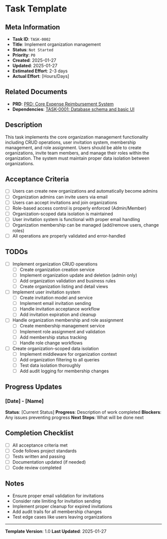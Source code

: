 # Task Template

## Meta Information

- **Task ID**: `TASK-0002`
- **Title**: Implement organization management
- **Status**: `Not Started`
- **Priority**: `P0`
- **Created**: 2025-01-27
- **Updated**: 2025-01-27
- **Estimated Effort**: 2-3 days
- **Actual Effort**: [Hours/Days]

## Related Documents

- **PRD**: [PRD: Core Expense Reimbursement System](../product/prd-main.md)
- **Dependencies**: [TASK-0001: Database schema and basic UI](task-0001-database-schema-and-basic-ui.md)

## Description

This task implements the core organization management functionality including CRUD operations, user invitation system, membership management, and role assignment. Users should be able to create organizations, invite team members, and manage their roles within the organization. The system must maintain proper data isolation between organizations.

## Acceptance Criteria

- [ ] Users can create new organizations and automatically become admins
- [ ] Organization admins can invite users via email
- [ ] Users can accept invitations and join organizations
- [ ] Role-based access control is properly enforced (Admin/Member)
- [ ] Organization-scoped data isolation is maintained
- [ ] User invitation system is functional with proper email handling
- [ ] Organization membership can be managed (add/remove users, change roles)
- [ ] All operations are properly validated and error-handled

## TODOs

- [ ] Implement organization CRUD operations
  - [ ] Create organization creation service
  - [ ] Implement organization update and deletion (admin only)
  - [ ] Add organization validation and business rules
  - [ ] Create organization listing and detail views
- [ ] Implement user invitation system
  - [ ] Create invitation model and service
  - [ ] Implement email invitation sending
  - [ ] Handle invitation acceptance workflow
  - [ ] Add invitation expiration and cleanup
- [ ] Handle organization membership and role assignment
  - [ ] Create membership management service
  - [ ] Implement role assignment and validation
  - [ ] Add membership status tracking
  - [ ] Handle role change workflows
- [ ] Create organization-scoped data isolation
  - [ ] Implement middleware for organization context
  - [ ] Add organization filtering to all queries
  - [ ] Test data isolation thoroughly
  - [ ] Add audit logging for membership changes

## Progress Updates

### [Date] - [Name]
**Status**: [Current Status]
**Progress**: Description of work completed
**Blockers**: Any issues preventing progress
**Next Steps**: What will be done next

## Completion Checklist

- [ ] All acceptance criteria met
- [ ] Code follows project standards
- [ ] Tests written and passing
- [ ] Documentation updated (if needed)
- [ ] Code review completed

## Notes

- Ensure proper email validation for invitations
- Consider rate limiting for invitation sending
- Implement proper cleanup for expired invitations
- Add audit trails for all membership changes
- Test edge cases like users leaving organizations

---

**Template Version**: 1.0
**Last Updated**: 2025-01-27
